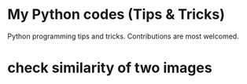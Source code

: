 # My Python codes (Tips & Tricks)

Python programming tips and tricks. Contributions are most welcomed.

# check similarity of two images


